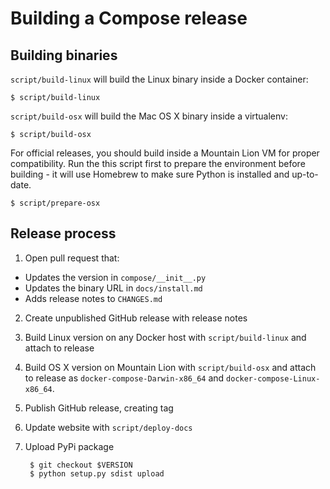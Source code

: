 # Building a Compose release

## Building binaries

`script/build-linux` will build the Linux binary inside a Docker container:

    $ script/build-linux

`script/build-osx` will build the Mac OS X binary inside a virtualenv:

    $ script/build-osx

For official releases, you should build inside a Mountain Lion VM for proper
compatibility. Run the this script first to prepare the environment before
building - it will use Homebrew to make sure Python is installed and
up-to-date.

    $ script/prepare-osx

## Release process

1. Open pull request that:
 - Updates the version in `compose/__init__.py`
 - Updates the binary URL in `docs/install.md`
 - Adds release notes to `CHANGES.md`
2. Create unpublished GitHub release with release notes
3. Build Linux version on any Docker host with `script/build-linux` and attach
   to release
4. Build OS X version on Mountain Lion with `script/build-osx` and attach to
   release as `docker-compose-Darwin-x86_64` and `docker-compose-Linux-x86_64`.
5. Publish GitHub release, creating tag
6. Update website with `script/deploy-docs`
7. Upload PyPi package

        $ git checkout $VERSION
        $ python setup.py sdist upload
